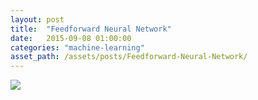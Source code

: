 ```yaml
---
layout: post
title:  "Feedforward Neural Network"
date:   2015-09-08 01:00:00
categories: "machine-learning"
asset_path: /assets/posts/Feedforward-Neural-Network/
---
```

<div>
    <img src="{{ page.asset_path }}chappie.jpg" class="img-responsive img-rounded">
</div>
